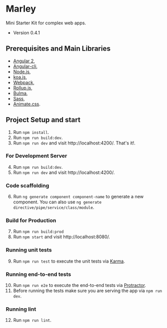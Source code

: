 # Marley

Mini Starter Kit for complex web apps.

* Version 0.4.1

## Prerequisites and Main Libraries

* [Angular 2](https://angular.io/),
* [Angular-cli](https://github.com/angular/angular-cli),
* [Node.js](https://nodejs.org/en/),
* [koa.js](http://koajs.com/),
* [Webpack](https://webpack.js.org/),
* [Rollup.js](https://rollupjs.org/),
* [Bulma](http://bulma.io/),
* [Sass](http://sass-lang.com/),
* [Animate.css](https://github.com/daneden/animate.css).

## Project Setup and start

1. Run `npm install`.
2. Run `npm run build:dev`.
3. Run `npm run dev` and visit http://localhost:4200/. That's it!.

### For Development Server
4. Run `npm run build:dev`.
5. Run `npm run dev` and visit http://localhost:4200/.

### Code scaffolding
6. Run `ng generate component component-name` to generate a new component. You can also use `ng generate directive/pipe/service/class/module`.

### Build for Production
7. Run `npm run build:prod`
8. Run `npm start` and visit http://localhost:8080/.

### Running unit tests
9. Run `npm run test` to execute the unit tests via [Karma](https://karma-runner.github.io).

### Running end-to-end tests
10. Run `npm run e2e` to execute the end-to-end tests via [Protractor](http://www.protractortest.org/).
11. Before running the tests make sure you are serving the app via `npm run dev`.

### Running lint
12. Run `npm run lint`.